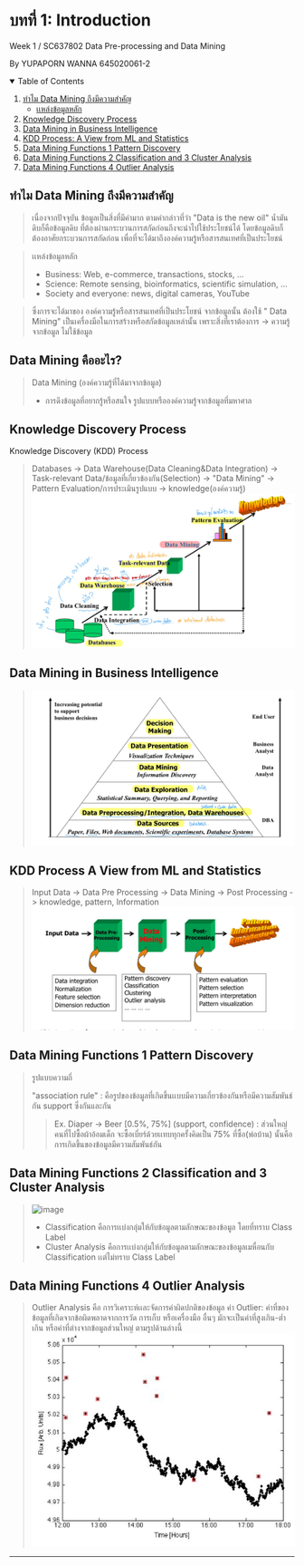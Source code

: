 # บทที่ 1: Introduction 
 Week 1 / SC637802 Data Pre-processing and Data Mining

By YUPAPORN WANNA 645020061-2

<!-- TABLE OF CONTENTS -->
<details open="open">
  <summary>Table of Contents</summary>
  <ol>
    <li>
      <a href="#ทำไม-Data-Mining-ถึงมีความสำคัญ">ทำไม Data Mining ถึงมีความสำคัญ</a>
      <ul>
        <li><a href="เเหล่งข้อมูลหลัก">เเหล่งข้อมูลหลัก</a></li>
      </ul>
    </li>
    <li><a href="#Knowledge-Discovery-Process">Knowledge Discovery Process</a></li>
    <li><a href="#Data-Mining-in-Business-Intelligence">Data Mining in Business Intelligence</a></li>
    <li><a href="#KDD-Process-A-View-from-ML-and-Statistics">KDD Process: A View from ML and Statistics</a></li>
    <li><a href="#Data-Mining-Functions-1-Pattern-Discovery">Data Mining Functions 1 Pattern Discovery</a></li>
    <li><a href="#Data-Mining-Functions-2-Classification-and-3-Cluster-Analysis">Data Mining Functions 2 Classification and 3 Cluster Analysis</a></li>
    <li><a href="#Data-Mining-Functions-4-Outlier-Analysis">Data Mining Functions 4 Outlier Analysis</a></li>
  </ol>
</details>

## ทำไม Data Mining ถึงมีความสำคัญ
> เนื่องจากปัจจุบัน ข้อมูลเป็นสิ่งที่มีค่ามาก ตามคำกล่าวที่ว่า "Data is the new oil"  น้ำมันดิบก็คือข้อมูลดิบ ที่ต้องผ่านกระบวนการสกัดก่อนถึงจะนำไปใช้ประโยชน์ได้ โดยข้อมูลดิบก็ต้องอาศัยกระบวนการสกัดก่อน เพื่อที่จะได้มาถึงองค์ความรู้หรือสารสนเทศที่เป็นประโยชน์ 

> เเหล่งข้อมูลหลัก
> - Business: Web, e-commerce, transactions, stocks, … 
> - Science: Remote sensing, bioinformatics, scientific simulation, … 
> - Society and everyone: news, digital cameras, YouTube 

> ซึ่งการจะได้มาของ องค์ความรู้หรือสารสนเทศที่เป็นประโยชน์ จากข้อมูลนั้น ต้องใช้ " Data Mining" เป็นเครื่องมือในการสร้างหรือสกัดข้อมูลเหล่านั้น เพราะสิ่งที่เราต้องการ -> ความรู้จากข้อมูล ไม่ใช้ข้อมูล

## Data Mining คืออะไร?
> Data Mining (องค์ความรู้ที่ได้มาจากข้อมูล)
> - การดึงข้อมูลที่อยากรู้หรือสนใจ รูปแบบหรือองค์ความรู้จากข้อมูลที่มหาศาล
## Knowledge Discovery Process
Knowledge Discovery (KDD) Process
> Databases -> Data Warehouse(Data Cleaning&Data Integration) -> Task-relevant Data/ข้อมูลที่เกี่ยวข้องกัน(Selection) -> "Data Mining" -> Pattern Evaluation/การประเมินรูปแบบ -> knowledge(องค์ความรู้)
>![image_Chapter1_0](img/Chapter1_0.jpg) 

## Data Mining in Business Intelligence
> ![image_Chapter1_1](img/Chapter1_1.jpg) 

## KDD Process A View from ML and Statistics
>Input Data -> Data Pre Processing -> Data Mining -> Post Processing -> knowledge, pattern, Information
>![image_Chapter1_2](img/Chapter1_2.jpg) 

## Data Mining Functions 1 Pattern Discovery
> รูปแบบความถี่ 
> 
> "association rule" : คือรูปของข้อมูลที่เกิดขึ้นเเบบมีความเกี่ยวข้องกันหรือมีความสัมพันธ์กัน support ซึ่งกันและกัน 
>> Ex. Diaper -> Beer [0.5%, 75%] (support, confidence) : ส่วนใหญ่คนที่ไปซื้อผ้าอ้อมเด็ก จะซื้อเบี่ยร์ด้วยเเทบทุกครั้งคิดเป็น 75% ที่ซื้อ(พ่อบ้าน) นั้นคือการเกิดขึ้นของข้อมูลมีความสัมพันธ์กัน 

## Data Mining Functions 2 Classification and 3 Cluster Analysis
> ![image](https://user-images.githubusercontent.com/54661241/126034258-2f504c83-ff28-4dd5-be9b-f5ec3092b6ac.png)
> - Classification คือการเเบ่งกลุ่มให้กับข้อมูลตามลักษณะของข้อมูล โดยที่ทราบ Class Label 
> - Cluster Analysis คือการเเบ่งกลุ่มให้กับข้อมูลตามลักษณะของข้อมูลเมหื่อนกับ Classification เเต่ไม่ทราบ Class Label 

## Data Mining Functions 4 Outlier Analysis
> Outlier Analysis คือ การวิเคราะห์เเละจัดการค่าผิดปกติของข้อมูล ค่า Outlier: ค่าที่ของข้อมูลที่เกิดจากข้อผิดพลาดจากการวัด การเก็บ  หรือเครื่องมือ อื่นๆ มักจะเป็นค่าที่สูงเกิน-ต่ำเกิน หรือค่าที่ต่างจากข้อมูลส่วนใหญ่ ตามรูปด้านล่างนี้
> ![image_Chapter1_3](img/Chapter1_3.jpg)
----


